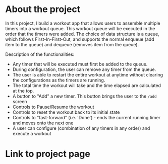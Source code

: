 # About the project 
In this project, I build a workout app that allows users to assemble multiple timers into a workout queue. This workout queue will be executed in the order that the timers were added. The choice of data structure is a queue, which follows First-In-First-Out, and supports the normal enqueue (add item to the queue) and dequeue (removes item from the queue). 

Description of the functionalities: 

- Any timer that will be executed must first be added to the queue. 
- During configuration, the user can remove any timer from the queue.
- The user is able to restart the entire workout at anytime without clearing the configurations as the timers are running. 
- The total time the workout will take and the time elapsed are calculated at the top. 
- A button to "Add" a new timer. This button brings the user to the `/add` screen
- Controls to Pause/Resume the workout
- Controls to reset the workout back to its initial state
- Controls to "fast-forward" (i.e. 'Done') - ends the current running timer and moves onto the next one
- A user can configure (combination of any timers in any order) and execute a workout 

# Link to project page 


